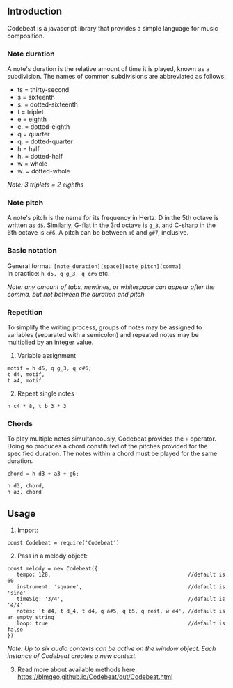 ## Introduction  
Codebeat is a javascript library that provides a simple language for music composition.

### Note duration
A note's duration is the relative amount of time it is played, known as a subdivision.
The names of common subdivisions are abbreviated as follows:

* ts = thirty-second  
* s = sixteenth  
* s. = dotted-sixteenth  
* t = triplet  
* e = eighth  
* e. = dotted-eighth    
* q = quarter  
* q. = dotted-quarter  
* h = half  
* h. = dotted-half   
* w = whole
* w. = dotted-whole   

_Note: 3 triplets = 2 eighths_

### Note pitch
A note's pitch is the name for its frequency in Hertz. D in the 5th octave is written as `d5`. Similarly, G-flat in the 3rd octave is `g_3`, and C-sharp in the 6th octave is `c#6`. A pitch can be between `a0` and `g#7`, inclusive.

### Basic notation
General format: `[note_duration][space][note_pitch][comma]`   
In practice: `h d5, q g_3, q c#6` etc.

_Note: any amount of tabs, newlines, or whitespace can appear after the comma, but not between the duration and pitch_  

### Repetition
To simplify the writing process, groups of notes may be assigned to variables (separated with a semicolon) and repeated notes may be multiplied by an integer value.

1) Variable assignment
~~~
motif = h d5, q g_3, q c#6;
t d4, motif,
t a4, motif
~~~
2) Repeat single notes
~~~
h c4 * 8, t b_3 * 3
~~~

### Chords
To play multiple notes simultaneously, Codebeat provides the `+` operator. Doing so produces a chord constituted of the pitches provided for the specified duration. The notes within a chord must be played for the same duration.

~~~
chord = h d3 + a3 + g6;

h d3, chord,
h a3, chord
~~~

## Usage  
1) Import:
~~~
const Codebeat = require('Codebeat')
~~~
2) Pass in a melody object:  
~~~
const melody = new Codebeat({  
   tempo: 128,                                            //default is 60
   instrument: 'square',                                  //default is 'sine'
   timeSig: '3/4',                                        //default is '4/4'
   notes: 't d4, t d_4, t d4, q a#5, q b5, q rest, w e4', //default is an empty string
   loop: true                                             //default is false  
})
~~~

_Note: Up to six audio contexts can be active on the window object. Each instance of Codebeat creates a new context._

3) Read more about available methods here: https://blmgeo.github.io/Codebeat/out/Codebeat.html
